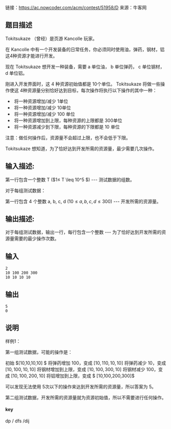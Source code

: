 链接：https://ac.nowcoder.com/acm/contest/51958/D
来源：牛客网



## 题目描述                    

Tokitsukaze （曾经）是页游 Kancolle 玩家。

 在 Kancolle 中有一个开发装备的日常任务，你必须同时使用油，弹药，钢材，铝这4种资源才能进行开发。

 现在 Tokitsukaze 想开发一种装备，需要 a 单位油， b 单位弹药， c 单位钢材， d 单位铝。

 刚进入开发界面时，这 4 种资源初始值都是 10个单位。 Tokitsukaze 将做一些操作使这 4种资源量分别恰好达到目标，每次操作将执行以下操作的其中一种：



- ​		将一种资源增加/减少 1单位 
- ​		将一种资源增加/减少 10单位 
- ​		将一种资源增加/减少 100 单位 
- ​		将一种资源增加到上限，每种资源的上限都是 300单位 
- ​		将一种资源减少到下限，每种资源的下限都是 10 单位 


 注意：做任何操作后，资源量不会超过上限，也不会低于下限。

 Tokitsukaze 想知道，为了恰好达到开发所需的资源量，最少需要几次操作。

## 输入描述:

第一行包含一个整数 T ($1≤ T \leq 10^5 $) --- 测试数据的组数。

对于每组测试数据：

第一行包含 4  个整数 a, b, c, d ($10≤a,b,c,d≤300$) --- 开发所需的资源量。

## 输出描述:

对于每组测试数据，输出一行，每行包含一个整数 --- 为了恰好达到开发所需的资源量需要的最少操作次数。              

## 输入

```
2
10 100 200 300
10 10 10 10
```

## 输出

```
5
0
```

## 说明

样例1：

第一组测试数据，可能的操作是：

初始 $[10,10,10,10] $
将弹药增加 100，变成  $[10,110,10,10]$
将弹药减少 10，变成  $[10,100,10,10]$
将钢材增加到上限，变成  $[10,100,300,10]$
将钢材减少 100，变成  $[10,100,200,10]$
将铝增加到上限，变成 $ [10,100,200,300]$

可以发现无法使用 5次以下的操作来达到开发所需的资源量，所以答案为 5。

第二组测试数据，开发所需的资源量就为资源初始值，所以不需要进行任何操作。



#### key

dp / dfs /dij